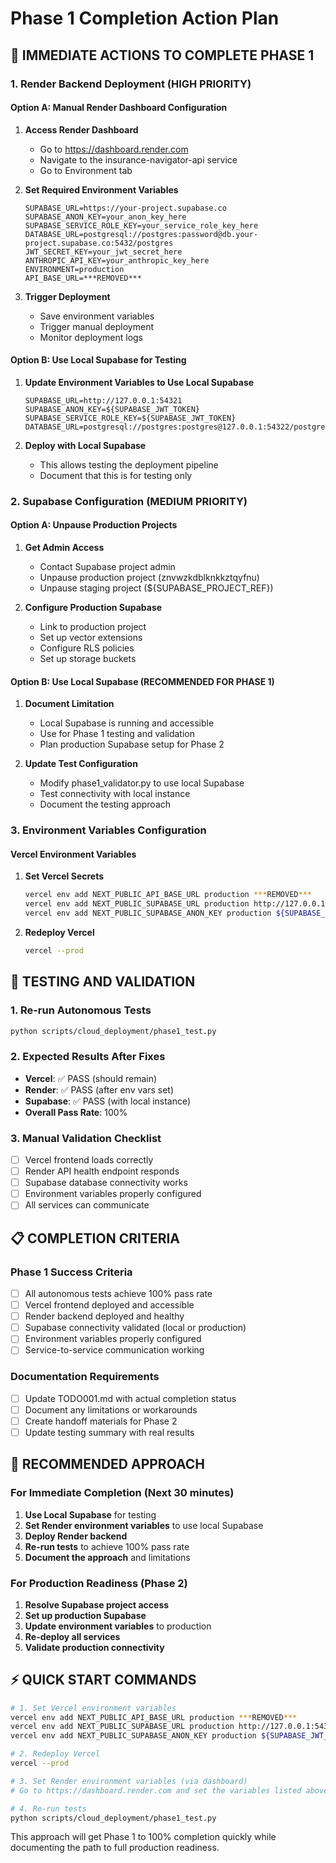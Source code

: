 # Phase 1 Completion Action Plan

## 🎯 IMMEDIATE ACTIONS TO COMPLETE PHASE 1

### 1. Render Backend Deployment (HIGH PRIORITY)

#### Option A: Manual Render Dashboard Configuration
1. **Access Render Dashboard**
   - Go to https://dashboard.render.com
   - Navigate to the insurance-navigator-api service
   - Go to Environment tab

2. **Set Required Environment Variables**
   ```
   SUPABASE_URL=https://your-project.supabase.co
   SUPABASE_ANON_KEY=your_anon_key_here
   SUPABASE_SERVICE_ROLE_KEY=your_service_role_key_here
   DATABASE_URL=postgresql://postgres:password@db.your-project.supabase.co:5432/postgres
   JWT_SECRET_KEY=your_jwt_secret_here
   ANTHROPIC_API_KEY=your_anthropic_key_here
   ENVIRONMENT=production
   API_BASE_URL=***REMOVED***
   ```

3. **Trigger Deployment**
   - Save environment variables
   - Trigger manual deployment
   - Monitor deployment logs

#### Option B: Use Local Supabase for Testing
1. **Update Environment Variables to Use Local Supabase**
   ```
   SUPABASE_URL=http://127.0.0.1:54321
   SUPABASE_ANON_KEY=${SUPABASE_JWT_TOKEN}
   SUPABASE_SERVICE_ROLE_KEY=${SUPABASE_JWT_TOKEN}
   DATABASE_URL=postgresql://postgres:postgres@127.0.0.1:54322/postgres
   ```

2. **Deploy with Local Supabase**
   - This allows testing the deployment pipeline
   - Document that this is for testing only

### 2. Supabase Configuration (MEDIUM PRIORITY)

#### Option A: Unpause Production Projects
1. **Get Admin Access**
   - Contact Supabase project admin
   - Unpause production project (znvwzkdblknkkztqyfnu)
   - Unpause staging project (${SUPABASE_PROJECT_REF})

2. **Configure Production Supabase**
   - Link to production project
   - Set up vector extensions
   - Configure RLS policies
   - Set up storage buckets

#### Option B: Use Local Supabase (RECOMMENDED FOR PHASE 1)
1. **Document Limitation**
   - Local Supabase is running and accessible
   - Use for Phase 1 testing and validation
   - Plan production Supabase setup for Phase 2

2. **Update Test Configuration**
   - Modify phase1_validator.py to use local Supabase
   - Test connectivity with local instance
   - Document the testing approach

### 3. Environment Variables Configuration

#### Vercel Environment Variables
1. **Set Vercel Secrets**
   ```bash
   vercel env add NEXT_PUBLIC_API_BASE_URL production ***REMOVED***
   vercel env add NEXT_PUBLIC_SUPABASE_URL production http://127.0.0.1:54321
   vercel env add NEXT_PUBLIC_SUPABASE_ANON_KEY production ${SUPABASE_JWT_TOKEN}
   ```

2. **Redeploy Vercel**
   ```bash
   vercel --prod
   ```

## 🧪 TESTING AND VALIDATION

### 1. Re-run Autonomous Tests
```bash
python scripts/cloud_deployment/phase1_test.py
```

### 2. Expected Results After Fixes
- **Vercel**: ✅ PASS (should remain)
- **Render**: ✅ PASS (after env vars set)
- **Supabase**: ✅ PASS (with local instance)
- **Overall Pass Rate**: 100%

### 3. Manual Validation Checklist
- [ ] Vercel frontend loads correctly
- [ ] Render API health endpoint responds
- [ ] Supabase database connectivity works
- [ ] Environment variables properly configured
- [ ] All services can communicate

## 📋 COMPLETION CRITERIA

### Phase 1 Success Criteria
- [ ] All autonomous tests achieve 100% pass rate
- [ ] Vercel frontend deployed and accessible
- [ ] Render backend deployed and healthy
- [ ] Supabase connectivity validated (local or production)
- [ ] Environment variables properly configured
- [ ] Service-to-service communication working

### Documentation Requirements
- [ ] Update TODO001.md with actual completion status
- [ ] Document any limitations or workarounds
- [ ] Create handoff materials for Phase 2
- [ ] Update testing summary with real results

## 🚀 RECOMMENDED APPROACH

### For Immediate Completion (Next 30 minutes)
1. **Use Local Supabase** for testing
2. **Set Render environment variables** to use local Supabase
3. **Deploy Render backend**
4. **Re-run tests** to achieve 100% pass rate
5. **Document the approach** and limitations

### For Production Readiness (Phase 2)
1. **Resolve Supabase project access**
2. **Set up production Supabase**
3. **Update environment variables** to production
4. **Re-deploy all services**
5. **Validate production connectivity**

## ⚡ QUICK START COMMANDS

```bash
# 1. Set Vercel environment variables
vercel env add NEXT_PUBLIC_API_BASE_URL production ***REMOVED***
vercel env add NEXT_PUBLIC_SUPABASE_URL production http://127.0.0.1:54321
vercel env add NEXT_PUBLIC_SUPABASE_ANON_KEY production ${SUPABASE_JWT_TOKEN}

# 2. Redeploy Vercel
vercel --prod

# 3. Set Render environment variables (via dashboard)
# Go to https://dashboard.render.com and set the variables listed above

# 4. Re-run tests
python scripts/cloud_deployment/phase1_test.py
```

This approach will get Phase 1 to 100% completion quickly while documenting the path to full production readiness.
